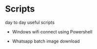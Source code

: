 # Scripts
day to day useful scripts

* Windows wifi connect using Powershell

* Whatsapp batch image download
